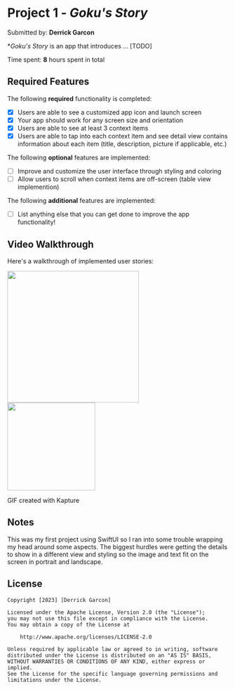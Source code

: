 # Project 1 - *Goku's Story*

Submitted by: **Derrick Garcon**

**Goku's Story* is an app that introduces ... [TODO] 

Time spent: **8** hours spent in total

## Required Features

The following **required** functionality is completed:

- [x] Users are able to see a customized app icon and launch screen
- [x] Your app should work for any screen size and orientation
- [x] Users are able to see at least 3 context items
- [x] Users are able to tap into each context item and see detail view contains information about each item (title, description, picture if applicable, etc.)
 
The following **optional** features are implemented:

- [ ] Improve and customize the user interface through styling and coloring
- [ ] Allow users to scroll when context items are off-screen (table view implemention)

The following **additional** features are implemented:

- [ ] List anything else that you can get done to improve the app functionality!

## Video Walkthrough

Here's a walkthrough of implemented user stories:

<img src=https://user-images.githubusercontent.com/85405879/225814325-7ae87bae-ae38-4b8e-8d48-5ca26ac23670.gif width='300'/><br> <img src=https://user-images.githubusercontent.com/85405879/225816046-ad0f9a0d-0eb4-439f-b964-77185e02b445.gif height='200'/><br> 






GIF created with Kapture  


## Notes

This was my first project using SwiftUI so I ran into some trouble wrapping my head around some aspects. The biggest hurdles were getting the details to show in a different view and styling so the image and text fit on the screen in portrait and landscape.

## License

    Copyright [2023] [Derrick Garcon]

    Licensed under the Apache License, Version 2.0 (the "License");
    you may not use this file except in compliance with the License.
    You may obtain a copy of the License at

        http://www.apache.org/licenses/LICENSE-2.0

    Unless required by applicable law or agreed to in writing, software
    distributed under the License is distributed on an "AS IS" BASIS,
    WITHOUT WARRANTIES OR CONDITIONS OF ANY KIND, either express or implied.
    See the License for the specific language governing permissions and
    limitations under the License.

